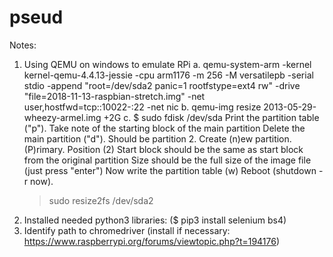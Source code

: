 # pseud

Notes:

1. Using QEMU on windows to emulate RPi
  a. qemu-system-arm -kernel kernel-qemu-4.4.13-jessie -cpu arm1176 -m 256 -M versatilepb -serial stdio -append "root=/dev/sda2 panic=1 rootfstype=ext4 rw" -drive "file=2018-11-13-raspbian-stretch.img" -net user,hostfwd=tcp::10022-:22 -net nic
  b. qemu-img resize 2013-05-29-wheezy-armel.img +2G
  c. $ sudo fdisk /dev/sda
     Print the partition table ("p"). Take note of the starting block of the main partition
     Delete the main partition ("d"). Should be partition 2.
     Create (n)ew partition. (P)rimary. Position (2)
     Start block should be the same as start block from the original partition
     Size should be the full size of the image file (just press "enter")
     Now write the partition table (w)
     Reboot (shutdown -r now).
     > sudo resize2fs /dev/sda2
2. Installed needed python3 libraries: ($ pip3 install selenium bs4)
3. Identify path to chromedriver (install if necessary: https://www.raspberrypi.org/forums/viewtopic.php?t=194176)
